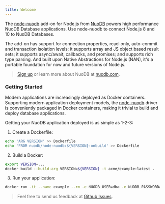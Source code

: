 ```yaml
---
title: Welcome
---
```


The [node-nuodb][0] add-on for Node.js from [NuoDB][1] powers high performance
NuoDB Database applications. Use node-nuodb to connect Node.js 8 and 10 to
NuoDB Databases.

The add-on has support for connection properties, read-only, auto-commit and
transaction isolation levels; it supports array and JS object based result sets;
it supports async/await, callbacks, and promises; and supports rich type parsing.
And built upon Native Abstractions for Node.js (NAN), it's a portable foundation
for now and future versions of Node.js.

> [Sign up](https://www.nuodb.com/product/evaluate-nuodb) or learn more about NuoDB at [nuodb.com][1].

### Getting Started

Modern applications are increasingly deployed as Docker containers. Supporting
modern application deployment models, the [node-nuodb][0] driver is conveniently
packaged in Docker containers, making it trivial to build and deploy database
applications.

Getting your NuoDB application deployed is as simple as 1-2-3:


1. Create a Dockerfile:
```bash
echo 'ARG VERSION' >> Dockerfile
echo 'FROM nuodb/node-nuodb:${VERSION}-onbuild' >> Dockerfile
```
2. Build a Docker:
```bash
export VERSION=...
docker build --build-arg VERSION=${VERSION} -t acme/example:latest .
```
3. Run your application:
```bash
docker run -it --name example --rm -e NUODB_USER=dba -e NUODB_PASSWORD=dba --network nuodb-net acme/example:latest
```

> Feel free to send us feedback at [Github Issues][2].

[0]: https://github.com/nuodb/node-nuodb
[1]: https://www.nuodb.com
[2]: https://github.com/nuodb/node-nuodb/issues